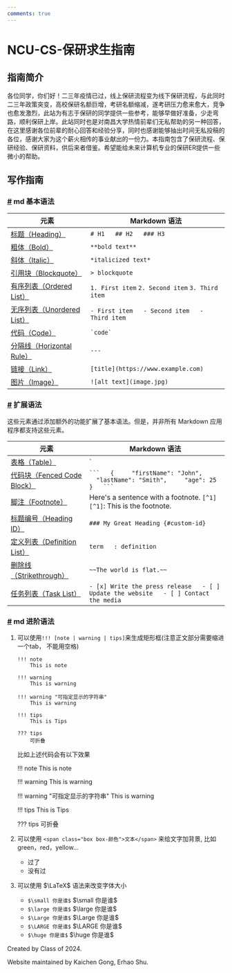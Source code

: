 ```yaml
---
comments: true
---
```


# NCU-CS-保研求生指南

## 指南简介

各位同学，你们好！二三年疫情已过，线上保研流程变为线下保研流程，与此同时二三年政策突变，高校保研名额巨增，考研名额缩减，遂考研压力愈来愈大，竞争也愈发激烈，此站为有志于保研的同学提供一些参考，能够早做好准备，少走弯路，顺利保研上岸。此站同时也是对南昌大学热情前辈们无私帮助的另一种回答，在这里感谢各位前辈的耐心回答和经验分享，同时也感谢能够抽出时间无私投稿的各位，感谢大家为这个薪火相传的事业献出的一份力。本指南包含了保研流程、保研经验、保研资料，供后来者借鉴。希望能给未来计算机专业的保研ER提供一些微小的帮助。

## 写作指南

### [#]() md 基本语法

| 元素 | Markdown 语法 |
| --- | --- |
| [标题（Heading）](https://markdown.com.cn/basic-syntax/headings.html) | `# H1   ## H2   ### H3` |
| [粗体（Bold）](https://markdown.com.cn/basic-syntax/bold.html) | `**bold text**` |
| [斜体（Italic）](https://markdown.com.cn/basic-syntax/italic.html) | `*italicized text*` |
| [引用块（Blockquote）](https://markdown.com.cn/basic-syntax/blockquotes.html) | `> blockquote` |
| [有序列表（Ordered List）](https://markdown.com.cn/basic-syntax/ordered-lists.html) | `1. First item` `2. Second item` `3. Third item`|
| [无序列表（Unordered List）](https://markdown.com.cn/basic-syntax/unordered-lists.html) | `- First item   - Second item   - Third item   ` |
| [代码（Code）](https://markdown.com.cn/basic-syntax/code.html) | `` `code` `` |
| [分隔线（Horizontal Rule）](https://markdown.com.cn/basic-syntax/horizontal-rules.html) | `---` |
| [链接（Link）](https://markdown.com.cn/basic-syntax/links.html) | `[title](https://www.example.com)` |
| [图片（Image）](https://markdown.com.cn/basic-syntax/images.html) | `![alt text](image.jpg)` |

### [#](https://markdown.com.cn/cheat-sheet.html#%E6%89%A9%E5%B1%95%E8%AF%AD%E6%B3%95#扩展语法) 扩展语法

这些元素通过添加额外的功能扩展了基本语法。但是，并非所有 Markdown 应用程序都支持这些元素。

| 元素 | Markdown 语法 |
| --- | --- |
| [表格（Table）](https://markdown.com.cn/extended-syntax/tables.html) | `| Syntax      | Description |   | ----------- | ----------- |   | Header      | Title       |   | Paragraph   | Text        |` |
| [代码块（Fenced Code Block）](https://markdown.com.cn/extended-syntax/fenced-code-blocks.html) | ` ```   {     "firstName": "John",     "lastName": "Smith",     "age": 25   }   ``` ` |
| [脚注（Footnote）](https://markdown.com.cn/extended-syntax/footnotes.html) | Here's a sentence with a footnote. `[^1]` `[^1]`: This is the footnote. |
| [标题编号（Heading ID）](https://markdown.com.cn/extended-sysntax/heading-ids.html) | `### My Great Heading {#custom-id}` |
| [定义列表（Definition List）](https://markdown.com.cn/extended-syntax/definition-lists.html) | `term   : definition` |
| [删除线（Strikethrough）](https://markdown.com.cn/extended-syntax/strikethrough.html) | `~~The world is flat.~~` |
| [任务列表（Task List）](https://markdown.com.cn/extended-syntax/task-lists.html) | `- [x] Write the press release   - [ ] Update the website   - [ ] Contact the media` |


### [#]() md 进阶语法

1. 可以使用`!!! [note | warning | tips]`来生成矩形框(注意正文部分需要缩进一个tab， 不能用空格)

    ```
    !!! note
        This is note

    !!! warning
        This is warning

    !!! warning "可指定显示的字符串"
        This is warning

    !!! tips
        This is Tips

    ??? tips
        可折叠
    ```

    比如上述代码会有以下效果

    !!! note
        This is note

    !!! warning
        This is warning

    !!! warning "可指定显示的字符串"
        This is warning

    !!! tips
        This is Tips

    ??? tips
        可折叠

2. 可以使用 `<span class="box box-颜色">文本</span>` 来给文字加背景, 比如green，red，yellow...

    - <span class="box box-green">过了</span>
    - <span class="box box-red">没有过</span>

3. 可以使用 $\LaTeX$ 语法来改变字体大小

    - `$\small 你是谁$`  $\small 你是谁$
    - `$\large 你是谁$`  $\large 你是谁$
    - `$\Large 你是谁$`  $\Large 你是谁$
    - `$\LARGE 你是谁$`  $\LARGE 你是谁$
    - `$\huge 你是谁$`  $\huge 你是谁$


Created by Class of 2024.

Website maintained by Kaichen Gong, Erhao Shu.
